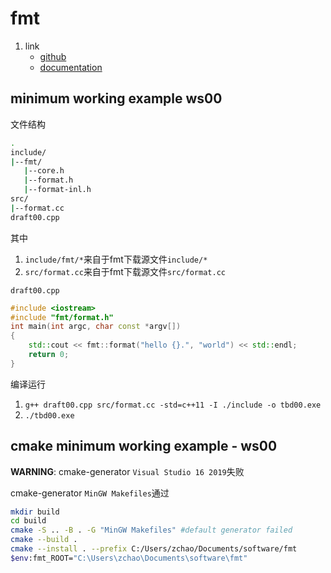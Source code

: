 # fmt

1. link
   * [github](https://github.com/fmtlib/fmt)
   * [documentation](https://fmt.dev/latest/index.html)

## minimum working example ws00

文件结构

```bash
.
include/
|--fmt/
   |--core.h
   |--format.h
   |--format-inl.h
src/
|--format.cc
draft00.cpp
```

其中

1. `include/fmt/*`来自于fmt下载源文件`include/*`
2. `src/format.cc`来自于fmt下载源文件`src/format.cc`

`draft00.cpp`

```cpp
#include <iostream>
#include "fmt/format.h"
int main(int argc, char const *argv[])
{
    std::cout << fmt::format("hello {}.", "world") << std::endl;
    return 0;
}
```

编译运行

1. `g++ draft00.cpp src/format.cc -std=c++11 -I ./include -o tbd00.exe`
2. `./tbd00.exe`

## cmake minimum working example - ws00

**WARNING**: cmake-generator `Visual Studio 16 2019`失败

cmake-generator `MinGW Makefiles`通过

```bash
mkdir build
cd build
cmake -S .. -B . -G "MinGW Makefiles" #default generator failed
cmake --build .
cmake --install . --prefix C:/Users/zchao/Documents/software/fmt
$env:fmt_ROOT="C:\Users\zchao\Documents\software\fmt"
```
